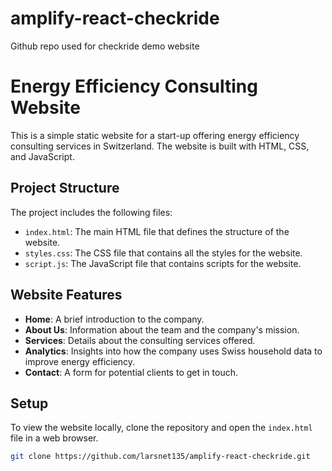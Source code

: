 # amplify-react-checkride
Github repo used for checkride demo website

# Energy Efficiency Consulting Website

This is a simple static website for a start-up offering energy efficiency consulting services in Switzerland. The website is built with HTML, CSS, and JavaScript.

## Project Structure

The project includes the following files:

- `index.html`: The main HTML file that defines the structure of the website.
- `styles.css`: The CSS file that contains all the styles for the website.
- `script.js`: The JavaScript file that contains scripts for the website.

## Website Features

- **Home**: A brief introduction to the company.
- **About Us**: Information about the team and the company's mission.
- **Services**: Details about the consulting services offered.
- **Analytics**: Insights into how the company uses Swiss household data to improve energy efficiency.
- **Contact**: A form for potential clients to get in touch.

## Setup

To view the website locally, clone the repository and open the `index.html` file in a web browser.

```bash
git clone https://github.com/larsnet135/amplify-react-checkride.git

